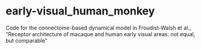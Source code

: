 # early-visual_human_monkey
Code for the connectome-based dynamical model in Froudist-Walsh et al., “Receptor architecture of macaque and human early visual areas: not equal, but comparable”
